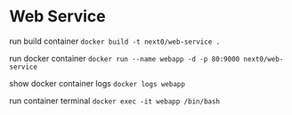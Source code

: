 # Web Service

run build container `docker build -t next0/web-service .`

run docker container `docker run --name webapp -d -p 80:9000 next0/web-service`

show docker container logs `docker logs webapp`

run container terminal `docker exec -it webapp /bin/bash`
